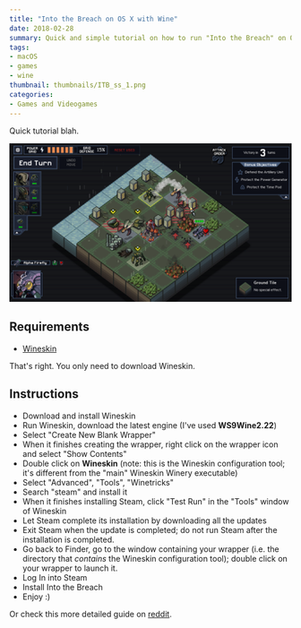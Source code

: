 ```yaml
---
title: "Into the Breach on OS X with Wine"
date: 2018-02-28
summary: Quick and simple tutorial on how to run "Into the Breach" on OS X using Wine.
tags:
- macOS
- games
- wine
thumbnail: thumbnails/ITB_ss_1.png
categories:
- Games and Videogames
---
```


Quick tutorial blah.

![Thumbnail](/thumbnails/ITB_ss_1.png)

## Requirements

- [Wineskin](http://wineskin.urgesoftware.com/)

That's right. You only need to download Wineskin.

## Instructions

- Download and install Wineskin
- Run Wineskin, download the latest engine (I've used **WS9Wine2.22**)
- Select "Create New Blank Wrapper"
- When it finishes creating the wrapper, right click on the wrapper icon and select "Show Contents"
- Double click on **Wineskin** (note: this is the Wineskin configuration tool; it's different from
  the "main" Wineskin Winery executable)
- Select "Advanced", "Tools", "Winetricks"
- Search "steam" and install it
- When it finishes installing Steam, click "Test Run" in the "Tools" window of Wineskin
- Let Steam complete its installation by downloading all the updates
- Exit Steam when the update is completed; do not run Steam after the installation is completed.
- Go back to Finder, go to the window containing your wrapper (i.e. the directory that *contains*
  the Wineskin configuration tool); double click on your wrapper to launch it.
- Log In into Steam
- Install Into the Breach
- Enjoy :)

Or check this more detailed guide on [reddit](https://www.reddit.com/r/IntoTheBreach/comments/80iqjr/for_the_macs/).
